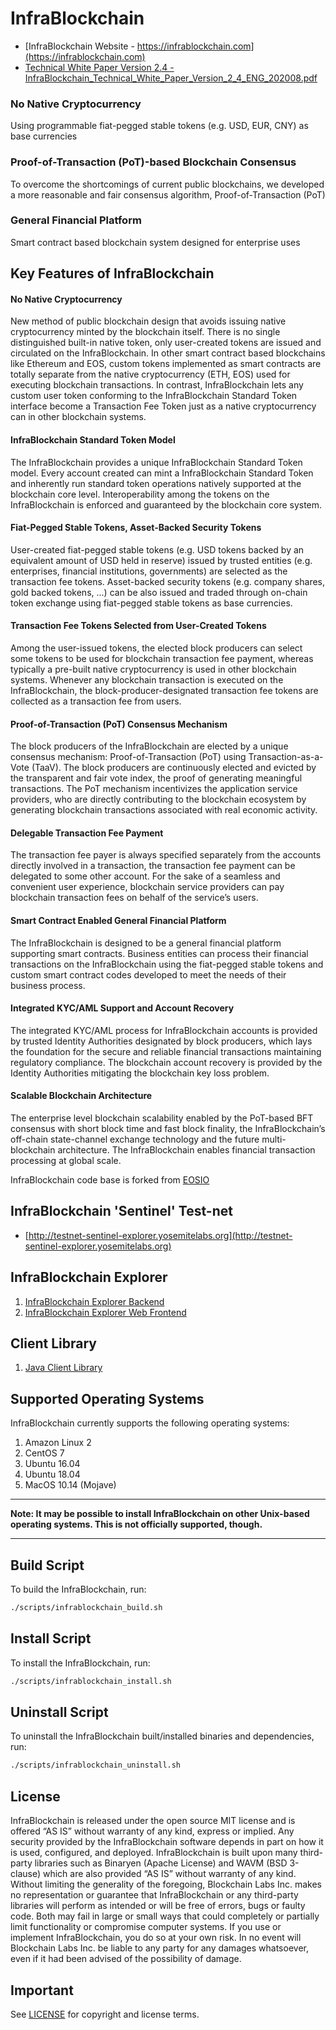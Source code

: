 
# InfraBlockchain

* [InfraBlockchain Website - https://infrablockchain.com](https://infrablockchain.com)
* [Technical White Paper Version 2.4 - InfraBlockchain_Technical_White_Paper_Version_2_4_ENG_202008.pdf](https://infrablockchain.com/documents/InfraBlockchain_Technical_White_Paper_Version_2_4_ENG_202008.pdf)

### No Native Cryptocurrency
Using programmable fiat-pegged stable tokens (e.g. USD, EUR, CNY) as base currencies

### Proof-of-Transaction (PoT)-based Blockchain Consensus
To overcome the shortcomings of current public blockchains, we developed a more reasonable and fair consensus algorithm, Proof-of-Transaction (PoT)

### General Financial Platform
Smart contract based blockchain system designed for enterprise uses


## Key Features of InfraBlockchain

#### No Native Cryptocurrency
New method of public blockchain design that avoids issuing native cryptocurrency minted by the blockchain itself.
There is no single distinguished built-in native token, only user-created tokens are issued and circulated on the InfraBlockchain.
In other smart contract based blockchains like Ethereum and EOS, custom tokens implemented as smart contracts are totally separate from the native cryptocurrency (ETH, EOS) used for executing blockchain transactions.
In contrast, InfraBlockchain lets any custom user token conforming to the InfraBlockchain Standard Token interface become a Transaction Fee Token just as a native cryptocurrency can in other blockchain systems.

#### InfraBlockchain Standard Token Model
The InfraBlockchain provides a unique InfraBlockchain Standard Token model.
Every account created can mint a InfraBlockchain Standard Token and inherently run standard token operations natively supported at the blockchain core level.
Interoperability among the tokens on the InfraBlockchain is enforced and guaranteed by the blockchain core system.

#### Fiat-Pegged Stable Tokens, Asset-Backed Security Tokens
User-created fiat-pegged stable tokens (e.g. USD tokens backed by an equivalent amount of USD held in reserve)
issued by trusted entities (e.g. enterprises, financial institutions, governments) are selected as the transaction fee tokens.
Asset-backed security tokens (e.g. company shares, gold backed tokens, ...) can be also issued and traded through on-chain token exchange
using fiat-pegged stable tokens as base currencies.

#### Transaction Fee Tokens Selected from User-Created Tokens
Among the user-issued tokens, the elected block producers can select some tokens to be used for blockchain transaction fee payment, whereas typically a pre-built native cryptocurrency is used in other blockchain systems.
Whenever any blockchain transaction is executed on the InfraBlockchain, the block-producer-designated transaction fee tokens are collected as a transaction fee from users.

#### Proof-of-Transaction (PoT) Consensus Mechanism
The block producers of the InfraBlockchain are elected by a unique consensus mechanism: Proof-of-Transaction (PoT) using Transaction-as-a-Vote (TaaV).
The block producers are continuously elected and evicted by the transparent and fair vote index, the proof of generating meaningful transactions. The PoT mechanism incentivizes the application service providers,
who are directly contributing to the blockchain ecosystem by generating blockchain transactions associated with real economic activity.

#### Delegable Transaction Fee Payment
The transaction fee payer is always specified separately from the accounts directly involved in a transaction, the transaction fee payment can be delegated to some other account.
For the sake of a seamless and convenient user experience, blockchain service providers can pay blockchain transaction fees on behalf of the service’s users.

#### Smart Contract Enabled General Financial Platform
The InfraBlockchain is designed to be a general financial platform supporting smart contracts.
Business entities can process their financial transactions on the InfraBlockchain using the fiat-pegged stable tokens
and custom smart contract codes developed to meet the needs of their business process.

#### Integrated KYC/AML Support and Account Recovery
The integrated KYC/AML process for InfraBlockchain accounts is provided by trusted Identity Authorities designated by block producers,
which lays the foundation for the secure and reliable financial transactions maintaining regulatory compliance. The blockchain account recovery is provided by the Identity Authorities mitigating the blockchain key loss problem.

#### Scalable Blockchain Architecture
The enterprise level blockchain scalability enabled by the PoT-based BFT consensus with short block time and fast block finality,
the InfraBlockchain’s off-chain state-channel exchange technology and the future multi-blockchain architecture.
The InfraBlockchain enables financial transaction processing at global scale.

InfraBlockchain code base is forked from [EOSIO](https://github.com/EOSIO/eos)


## InfraBlockchain 'Sentinel' Test-net
* [http://testnet-sentinel-explorer.yosemitelabs.org](http://testnet-sentinel-explorer.yosemitelabs.org)


## InfraBlockchain Explorer
1. [InfraBlockchain Explorer Backend](https://github.com/InfraBlockchain/yosemite-explorer-backend)
1. [InfraBlockchain Explorer Web Frontend](https://github.com/InfraBlockchain/yosemite-explorer-web)


## Client Library
1. [Java Client Library](https://github.com/InfraBlockchain/yosemite-j)


## Supported Operating Systems

InfraBlockchain currently supports the following operating systems:  

1. Amazon Linux 2
2. CentOS 7
3. Ubuntu 16.04
4. Ubuntu 18.04
5. MacOS 10.14 (Mojave)

---

**Note: It may be possible to install InfraBlockchain on other Unix-based operating systems. This is not officially supported, though.**

---

## Build Script
To build the InfraBlockchain, run:
```sh
./scripts/infrablockchain_build.sh
```

## Install Script
To install the InfraBlockchain, run:
```sh
./scripts/infrablockchain_install.sh
```

## Uninstall Script
To uninstall the InfraBlockchain built/installed binaries and dependencies, run:
```sh
./scripts/infrablockchain_uninstall.sh
```


## License

InfraBlockchain is released under the open source MIT license and is offered “AS IS” without warranty of any kind, express or implied.
Any security provided by the InfraBlockchain software depends in part on how it is used, configured, and deployed.
InfraBlockchain is built upon many third-party libraries such as Binaryen (Apache License) and WAVM (BSD 3-clause) which are also provided “AS IS” without warranty of any kind.
Without limiting the generality of the foregoing, Blockchain Labs Inc. makes no representation or guarantee that InfraBlockchain or any third-party libraries will perform as intended or will be free of errors,
bugs or faulty code. Both may fail in large or small ways that could completely or partially limit functionality or compromise computer systems.
If you use or implement InfraBlockchain, you do so at your own risk. In no event will Blockchain Labs Inc. be liable to any party for any damages whatsoever,
even if it had been advised of the possibility of damage.

## Important

See [LICENSE](./LICENSE) for copyright and license terms.

